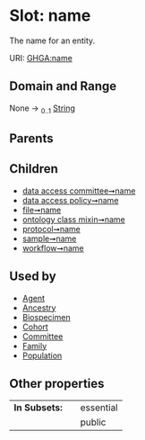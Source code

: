 
# Slot: name


The name for an entity.

URI: [GHGA:name](https://w3id.org/GHGA/name)


## Domain and Range

None &#8594;  <sub>0..1</sub> [String](types/String.md)

## Parents


## Children

 *  [data access committee➞name](data_access_committee_name.md)
 *  [data access policy➞name](data_access_policy_name.md)
 *  [file➞name](file_name.md)
 *  [ontology class mixin➞name](ontology_class_mixin_name.md)
 *  [protocol➞name](protocol_name.md)
 *  [sample➞name](sample_name.md)
 *  [workflow➞name](workflow_name.md)

## Used by

 * [Agent](Agent.md)
 * [Ancestry](Ancestry.md)
 * [Biospecimen](Biospecimen.md)
 * [Cohort](Cohort.md)
 * [Committee](Committee.md)
 * [Family](Family.md)
 * [Population](Population.md)

## Other properties

|  |  |  |
| --- | --- | --- |
| **In Subsets:** | | essential |
|  | | public |


